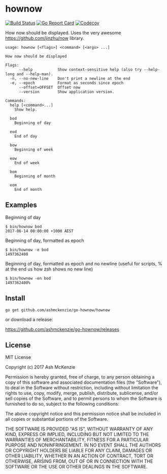 hownow
======

[![Build Status](https://travis-ci.org/ashmckenzie/go-hownow.svg?branch=master)](https://travis-ci.org/ashmckenzie/go-hownow)
[![Go Report Card](https://goreportcard.com/badge/github.com/ashmckenzie/go-hownow)](https://goreportcard.com/report/github.com/ashmckenzie/go-hownow)
[![Codecov](https://img.shields.io/codecov/c/github/ashmckenzie/go-hownow.svg)](https://codecov.io/gh/ashmckenzie/go-hownow)

How now should be displayed.  Uses the very awesome https://github.com/jinzhu/now library.

```
usage: hownow [<flags>] <command> [<args> ...]

How now should be displayed

Flags:
      --help           Show context-sensitive help (also try --help-long and --help-man).
  -n, --no-new-line    Don't print a newline at the end
  -e, --epoch          Format as seconds since epoch
      --offset=OFFSET  Offset now
      --version        Show application version.

Commands:
  help [<command>...]
    Show help.

  bod
    Beginning of day

  eod
    End of day

  bow
    Beginning of week

  eow
    End of week

  bom
    Beginning of month

  eom
    End of month
```

Examples
--------

Beginning of day

```
$ bin/hownow bod
2017-06-14 00:00:00 +1000 AEST
```

Beginning of day, formatted as epoch

```
$ bin/hownow -e bod
1497362400
```

Beginning of day, formatted as epoch and no newline (useful for scripts, % at the end us how zsh shows no new line)

```
$ bin/hownow -en bod
1497362400%
```

Install
-------

`go get github.com/ashmckenzie/go-hownow/hownow`

or download a release:

https://github.com/ashmckenzie/go-hownow/releases

License
-------

MIT License

Copyright (c) 2017 Ash McKenzie

Permission is hereby granted, free of charge, to any person obtaining a copy
of this software and associated documentation files (the "Software"), to deal
in the Software without restriction, including without limitation the rights
to use, copy, modify, merge, publish, distribute, sublicense, and/or sell
copies of the Software, and to permit persons to whom the Software is
furnished to do so, subject to the following conditions:

The above copyright notice and this permission notice shall be included in all
copies or substantial portions of the Software.

THE SOFTWARE IS PROVIDED "AS IS", WITHOUT WARRANTY OF ANY KIND, EXPRESS OR
IMPLIED, INCLUDING BUT NOT LIMITED TO THE WARRANTIES OF MERCHANTABILITY,
FITNESS FOR A PARTICULAR PURPOSE AND NONINFRINGEMENT. IN NO EVENT SHALL THE
AUTHORS OR COPYRIGHT HOLDERS BE LIABLE FOR ANY CLAIM, DAMAGES OR OTHER
LIABILITY, WHETHER IN AN ACTION OF CONTRACT, TORT OR OTHERWISE, ARISING FROM,
OUT OF OR IN CONNECTION WITH THE SOFTWARE OR THE USE OR OTHER DEALINGS IN THE
SOFTWARE.
